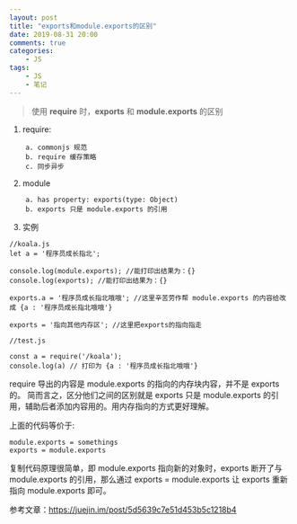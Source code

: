 ```yaml
---
layout: post
title: "exports和module.exports的区别"
date: 2019-08-31 20:00
comments: true
categories:
 	- JS
tags: 
	- JS
	- 笔记
---
```


> 使用 **require** 时，**exports** 和 **module.exports** 的区别

1. require:

```
	a. commonjs 规范
	b. require 缓存策略
	c. 同步异步
```


2. module

```
	a. has property: exports(type: Object)
	b. exports 只是 module.exports 的引用
```

<!-- more -->

3. 实例

```
//koala.js
let a = '程序员成长指北';

console.log(module.exports); //能打印出结果为：{}
console.log(exports); //能打印出结果为：{}

exports.a = '程序员成长指北哦哦'; //这里辛苦劳作帮 module.exports 的内容给改成 {a : '程序员成长指北哦哦'}

exports = '指向其他内存区'; //这里把exports的指向指走

//test.js

const a = require('/koala');
console.log(a) // 打印为 {a : '程序员成长指北哦哦'}
```

require 导出的内容是 module.exports 的指向的内存块内容，并不是 exports 的。 简而言之，区分他们之间的区别就是 exports 只是 module.exports 的引用，辅助后者添加内容用的。用内存指向的方式更好理解。

上面的代码等价于:

```
module.exports = somethings
exports = module.exports
```

复制代码原理很简单，即 module.exports 指向新的对象时，exports 断开了与 module.exports 的引用，那么通过 exports = module.exports 让 exports 重新指向 module.exports 即可。

参考文章：https://juejin.im/post/5d5639c7e51d453b5c1218b4

